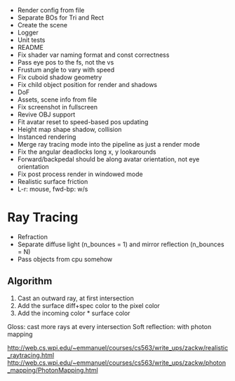 
* Render config from file
* Separate BOs for Tri and Rect
* Create the scene
* Logger
* Unit tests
* README
* Fix shader var naming format and const correctness
* Pass eye pos to the fs, not the vs
* Frustum angle to vary with speed
* Fix cuboid shadow geometry
* Fix child object position for render and shadows
* DoF
* Assets, scene info from file
* Fix screenshot in fullscreen
* Revive OBJ support
* Fit avatar reset to speed-based pos updating
* Height map shape shadow, collision
* Instanced rendering
* Merge ray tracing mode into the pipeline as just a render mode
* Fix the angular deadlocks long x, y lookarounds
* Forward/backpedal should be along avatar orientation, not eye orientation
* Fix post process render in windowed mode
* Realistic surface friction
* L-r: mouse, fwd-bp: w/s

# Ray Tracing
* Refraction
* Separate diffuse light (n_bounces = 1) and mirror reflection (n_bounces = N)
* Pass objects from cpu somehow

## Algorithm
1. Cast an outward ray, at first intersection
2. Add the surface diff+spec color to the pixel color
3. Add the incoming color * surface color

Gloss: cast more rays at every intersection
Soft reflection: with photon mapping

http://web.cs.wpi.edu/~emmanuel/courses/cs563/write_ups/zackw/realistic_raytracing.html
http://web.cs.wpi.edu/~emmanuel/courses/cs563/write_ups/zackw/photon_mapping/PhotonMapping.html
